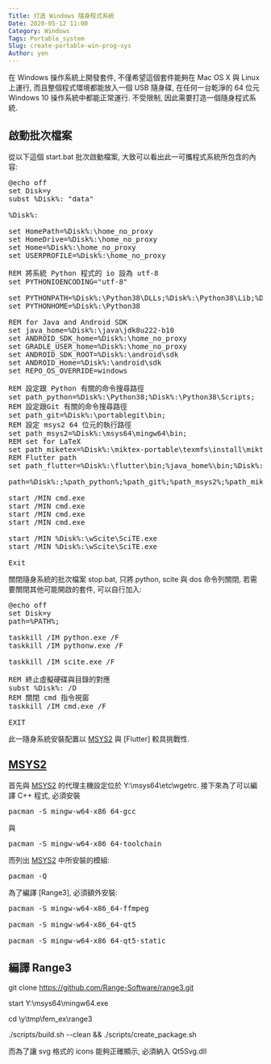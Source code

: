 ```yaml
---
Title: 打造 Windows 隨身程式系統
Date: 2020-05-12 11:00
Category: Windows
Tags: Portable_system
Slug: create-portable-win-prog-sys
Author: yen
---
```


在 Windows 操作系統上開發套件, 不僅希望這個套件能夠在 Mac OS X 與 Linux 上運行, 而且整個程式環境都能放入一個 USB 隨身碟, 在任何一台乾淨的 64 位元 Windows 10 操作系統中都能正常運行. 不受限制, 因此需要打造一個隨身程式系統.

<!-- PELICAN_END_SUMMARY -->

啟動批次檔案
----

從以下這個 start.bat 批次啟動檔案, 大致可以看出此一可攜程式系統所包含的內容:

<pre class="brush: jscript">
@echo off
set Disk=y
subst %Disk%: "data"

%Disk%:

set HomePath=%Disk%:\home_no_proxy
set HomeDrive=%Disk%:\home_no_proxy
set Home=%Disk%:\home_no_proxy
set USERPROFILE=%Disk%:\home_no_proxy

REM 將系統 Python 程式的 io 設為 utf-8
set PYTHONIOENCODING="utf-8"

set PYTHONPATH=%Disk%:\Python38\DLLs;%Disk%:\Python38\Lib;%Disk%:\Python38\Lib\site-packages;
set PYTHONHOME=%Disk%:\Python38

REM for Java and Android SDK
set java_home=%Disk%:\java\jdk8u222-b10
set ANDROID_SDK_home=%Disk%:\home_no_proxy
set GRADLE_USER_home=%Disk%:\home_no_proxy
set ANDROID_SDK_ROOT=%Disk%:\android\sdk
set ANDROID_Home=%Disk%:\android\sdk
set REPO_OS_OVERRIDE=windows

REM 設定跟 Python 有關的命令搜尋路徑
set path_python=%Disk%:\Python38;%Disk%:\Python38\Scripts;
REM 設定跟Git 有關的命令搜尋路徑
set path_git=%Disk%:\portablegit\bin;
REM 設定 msys2 64 位元的執行路徑
set path_msys2=%Disk%:\msys64\mingw64\bin;
REM set for LaTeX
set path_miketex=%Disk%:\miktex-portable\texmfs\install\miktex\bin\x64;
REM Flutter path
set path_flutter=%Disk%:\flutter\bin;%java_home%\bin;%Disk%:\Android\sdk;%Disk%:\Android\sdk\tools;%Disk%:\Android\sdk\tools\bin;%Disk%:\Android\sdk\emulator;%Disk%:\Android\sdk\platform-tools;%Disk%:\flutter\bin\cache\dart-sdk\bin;%Disk%:\vscode;

path=%Disk%:;%path_python%;%path_git%;%path_msys2%;%path_miketex%;%path_flutter%;%path%;

start /MIN cmd.exe
start /MIN cmd.exe
start /MIN cmd.exe
start /MIN cmd.exe

start /MIN %Disk%:\wScite\SciTE.exe
start /MIN %Disk%:\wScite\SciTE.exe

Exit
</pre>

關閉隨身系統的批次檔案 stop.bat, 只將 python, scite 與 dos 命令列關閉, 若需要關閉其他可能開啟的套件, 可以自行加入:

<pre class="brush: jscript">
@echo off
set Disk=y
path=%PATH%;

taskkill /IM python.exe /F
taskkill /IM pythonw.exe /F

taskkill /IM scite.exe /F

REM 終止虛擬硬碟與目錄的對應
subst %Disk%: /D
REM 關閉 cmd 指令視窗
taskkill /IM cmd.exe /F

EXIT
</pre>

此一隨身系統安裝配置以 [MSYS2] 與 [Flutter] 較具挑戰性.

[MSYS2]
----

首先與 [MSYS2] 的代理主機設定位於 Y:\msys64\etc\wgetrc. 接下來為了可以編譯 C++ 程式, 必須安裝

<pre class="brush: jscript">
pacman -S mingw-w64-x86_64-gcc
</pre>

與

<pre class="brush: jscript">
pacman -S mingw-w64-x86_64-toolchain
</pre>

而列出 [MSYS2] 中所安裝的模組:

<pre class="brush: jscript">
pacman -Q
</pre>

為了編譯 [Range3], 必須額外安裝:

<pre class="brush: jscript">
pacman -S mingw-w64-x86_64-ffmpeg

pacman -S mingw-w64-x86_64-qt5

pacman -S mingw-w64-x86_64-qt5-static
</pre>

編譯 Range3
----

git clone https://github.com/Range-Software/range3.git

start Y:\msys64\mingw64.exe

cd \y\tmp\fem_ex\range3

./scripts/build.sh --clean && ./scripts/create_package.sh

而為了讓 svg 格式的 icons 能夠正確顯示, 必須納入 Qt5Svg.dll

[MSYS2]: https://www.msys2.org/